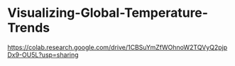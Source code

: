 # Visualizing-Global-Temperature-Trends
https://colab.research.google.com/drive/1CBSuYmZfWOhnoW2TQVyQ2pjpDx9-OU5L?usp=sharing
